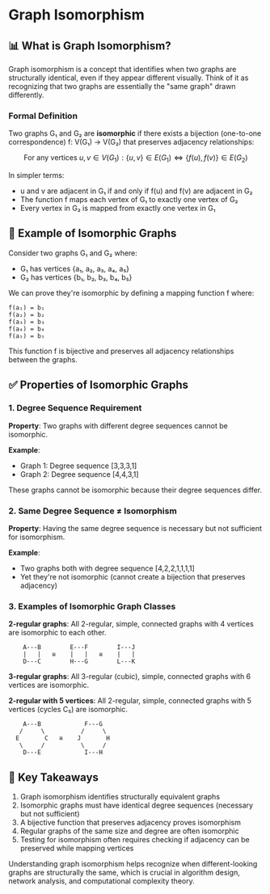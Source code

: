 # Graph Isomorphism

## 📊 What is Graph Isomorphism?

Graph isomorphism is a concept that identifies when two graphs are structurally identical, even if they appear different visually. Think of it as recognizing that two graphs are essentially the "same graph" drawn differently.

### Formal Definition

Two graphs G₁ and G₂ are **isomorphic** if there exists a bijection (one-to-one correspondence) f: V(G₁) → V(G₂) that preserves adjacency relationships:

$$\text{For any vertices } u,v \in V(G_1): \{u,v\} \in E(G_1) \Leftrightarrow \{f(u),f(v)\} \in E(G_2)$$

In simpler terms:
- u and v are adjacent in G₁ if and only if f(u) and f(v) are adjacent in G₂
- The function f maps each vertex of G₁ to exactly one vertex of G₂
- Every vertex in G₂ is mapped from exactly one vertex in G₁

## 🔄 Example of Isomorphic Graphs

Consider two graphs G₁ and G₂ where:
- G₁ has vertices {a₁, a₂, a₃, a₄, a₅}
- G₂ has vertices {b₁, b₂, b₃, b₄, b₅}

We can prove they're isomorphic by defining a mapping function f where:
```
f(a₁) = b₁
f(a₂) = b₂
f(a₃) = b₃
f(a₄) = b₄
f(a₅) = b₅
```

This function f is bijective and preserves all adjacency relationships between the graphs.

## ✅ Properties of Isomorphic Graphs

### 1. Degree Sequence Requirement

**Property**: Two graphs with different degree sequences cannot be isomorphic.

**Example**: 
- Graph 1: Degree sequence [3,3,3,1]
- Graph 2: Degree sequence [4,4,3,1]

These graphs cannot be isomorphic because their degree sequences differ.

### 2. Same Degree Sequence ≠ Isomorphism

**Property**: Having the same degree sequence is necessary but not sufficient for isomorphism.

**Example**: 
- Two graphs both with degree sequence [4,2,2,1,1,1,1]
- Yet they're not isomorphic (cannot create a bijection that preserves adjacency)

### 3. Examples of Isomorphic Graph Classes

**2-regular graphs**: All 2-regular, simple, connected graphs with 4 vertices are isomorphic to each other.

```
    A---B        E---F        I---J
    |   |   ≅    |   |   ≅    |   |
    D---C        H---G        L---K
```

**3-regular graphs**: All 3-regular (cubic), simple, connected graphs with 6 vertices are isomorphic.

**2-regular with 5 vertices**: All 2-regular, simple, connected graphs with 5 vertices (cycles C₅) are isomorphic.

```
    A---B            F---G
   /     \          /     \
  E       C   ≅    J       H
   \     /          \     /
    D---E            I---H
```

## 🔑 Key Takeaways

1. Graph isomorphism identifies structurally equivalent graphs
2. Isomorphic graphs must have identical degree sequences (necessary but not sufficient)
3. A bijective function that preserves adjacency proves isomorphism
4. Regular graphs of the same size and degree are often isomorphic
5. Testing for isomorphism often requires checking if adjacency can be preserved while mapping vertices

Understanding graph isomorphism helps recognize when different-looking graphs are structurally the same, which is crucial in algorithm design, network analysis, and computational complexity theory.